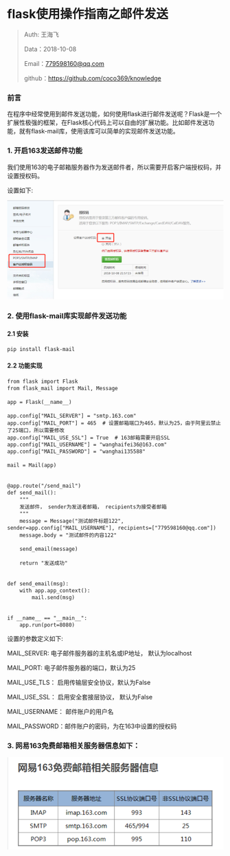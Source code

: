 

# flask使用操作指南之邮件发送

>Auth: 王海飞
>
>Data：2018-10-08
>
>Email：779598160@qq.com
>
>github：https://github.com/coco369/knowledge 


### 前言

在程序中经常使用到邮件发送功能，如何使用flask进行邮件发送呢？Flask是一个扩展性极强的框架，在Flask核心代码上可以自由的扩展功能。比如邮件发送功能，就有flask-mail库，使用该库可以简单的实现邮件发送功能。

### 1. 开启163发送邮件功能

我们使用163的电子邮箱服务器作为发送邮件者，所以需要开启客户端授权码，并设置授权码。

设置如下:

![图](images/flask_mail.png)

### 2. 使用flask-mail库实现邮件发送功能

#### 2.1 安装

	pip install flask-mail

#### 2.2 功能实现

	from flask import Flask
	from flask_mail import Mail, Message
	
	app = Flask(__name__)
	
	app.config["MAIL_SERVER"] = "smtp.163.com"
	app.config["MAIL_PORT"] = 465  # 设置邮箱端口为465，默认为25，由于阿里云禁止了25端口，所以需要修改
	app.config["MAIL_USE_SSL"] = True  # 163邮箱需要开启SSL
	app.config["MAIL_USERNAME"] = "wanghaifei36@163.com"
	app.config["MAIL_PASSWORD"] = "wanghai135588"
	
	mail = Mail(app)
	
	
	@app.route("/send_mail")
	def send_mail():
	    """
	    发送邮件， sender为发送者邮箱， recipients为接受者邮箱
	    """
	    message = Message("测试邮件标题122", sender=app.config["MAIL_USERNAME"], recipients=["779598160@qq.com"])
	    message.body = "测试邮件的内容122"
	
	    send_email(message)
	
	    return "发送成功"
	
	
	def send_email(msg):
	    with app.app_context():
	        mail.send(msg)
	
	
	if __name__ == "__main__":
	    app.run(port=8080)

设置的参数定义如下:

  MAIL_SERVER: 电子邮件服务器的主机名或IP地址， 默认为localhost

  MAIL_PORT: 电子邮件服务器的端口，默认为25

  MAIL_USE_TLS： 启用传输层安全协议，默认为False

  MAIL_USE_SSL： 启用安全套接层协议， 默认为False

  MAIL_USERNAME： 邮件账户的用户名

  MAIL_PASSWORD：邮件账户的密码，为在163中设置的授权码

### 3. 网易163免费邮箱相关服务器信息如下：

![图](images/flask_163_mail.png)
